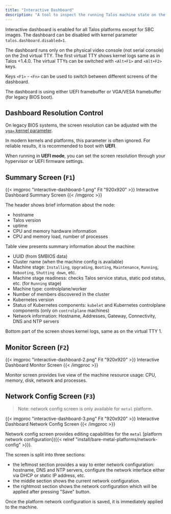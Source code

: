 ```yaml
---
title: "Interactive Dashboard"
description: "A tool to inspect the running Talos machine state on the physical video console."
---
```


Interactive dashboard is enabled for all Talos platforms except for SBC images.
The dashboard can be disabled with kernel parameter `talos.dashboard.disabled=1`.

The dashboard runs only on the physical video console (not serial console) on the 2nd virtual TTY.
The first virtual TTY shows kernel logs same as in Talos <1.4.0.
The virtual TTYs can be switched with `<Alt+F1>` and `<Alt+F2>` keys.

Keys `<F1>` - `<Fn>` can be used to switch between different screens of the dashboard.

The dashboard is using either UEFI framebuffer or VGA/VESA framebuffer (for legacy BIOS boot).

## Dashboard Resolution Control

On legacy BIOS systems, the screen resolution can be adjusted with the [`vga=` kernel parameter](https://docs.kernel.org/fb/vesafb.html).  

In modern kernels and platforms, this parameter is often ignored. For reliable results, it is recommended to boot with **UEFI**.  

When running in **UEFI mode**, you can set the screen resolution through your hypervisor or UEFI firmware settings.

## Summary Screen (`F1`)

{{< imgproc "interactive-dashboard-1.png" Fit "920x920" >}}
Interactive Dashboard Summary Screen
{{< /imgproc >}}

The header shows brief information about the node:

* hostname
* Talos version
* uptime
* CPU and memory hardware information
* CPU and memory load, number of processes

Table view presents summary information about the machine:

* UUID (from SMBIOS data)
* Cluster name (when the machine config is available)
* Machine stage: `Installing`, `Upgrading`, `Booting`, `Maintenance`, `Running`, `Rebooting`, `Shutting down`, etc.
* Machine stage readiness: checks Talos service status, static pod status, etc. (for `Running` stage)
* Machine type: controlplane/worker
* Number of members discovered in the cluster
* Kubernetes version
* Status of Kubernetes components: `kubelet` and Kubernetes controlplane components (only on `controlplane` machines)
* Network information: Hostname, Addresses, Gateway, Connectivity, DNS and NTP servers

Bottom part of the screen shows kernel logs, same as on the virtual TTY 1.

## Monitor Screen (`F2`)

{{< imgproc "interactive-dashboard-2.png" Fit "920x920" >}}
Interactive Dashboard Monitor Screen
{{< /imgproc >}}

Monitor screen provides live view of the machine resource usage: CPU, memory, disk, network and processes.

## Network Config Screen (`F3`)

> Note: network config screen is only available for `metal` platform.

{{< imgproc "interactive-dashboard-3.png" Fit "920x920" >}}
Interactive Dashboard Network Config Screen
{{< /imgproc >}}

Network config screen provides editing capabilities for the `metal` [platform network configuration]({{< relref "install/bare-metal-platforms/network-config" >}}).

The screen is split into three sections:

* the leftmost section provides a way to enter network configuration: hostname, DNS and NTP servers, configure the network interface either via DHCP or static IP address, etc.
* the middle section shows the current network configuration.
* the rightmost section shows the network configuration which will be applied after pressing "Save" button.

Once the platform network configuration is saved, it is immediately applied to the machine.
